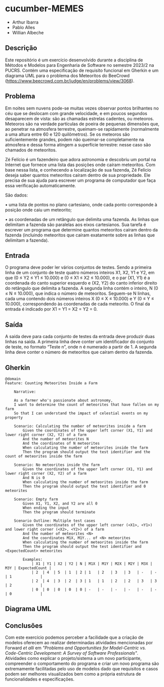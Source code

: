 # cucumber-MEMES

- Arthur Ibarra
- Pablo Alles
- Willian Albeche

## Descrição
Este repositório é um exercício desenvolvido durante a disciplina de Métodos e Modelos para Engenharia de Software no semestre 2023/2 na PUCRS. Contém uma especificação de requisito funcional em Gherkin e um diagrama UML para o problema dos Meteoritos do BeeCrowd (https://www.beecrowd.com.br/judge/en/problems/view/3068).

## Problema
Em noites sem nuvens pode-se muitas vezes observar pontos brilhantes no céu que se deslocam com grande velocidade, e em poucos segundos desaparecem de vista: são as chamadas estrelas cadentes, ou meteoros. Meteoros são na verdade partículas de poeira de pequenas dimensões que, ao penetrar na atmosfera terrestre, queimam-se rapidamente (normalmente a uma altura entre 60 e 120 quilômetros). Se os meteoros são suficientemente grandes, podem não queimar-se completamente na atmosfera e dessa forma atingem a superfície terrestre: nesse caso são chamados de meteoritos.

Zé Felício é um fazendeiro que adora astronomia e descobriu um portal na Internet que fornece uma lista das posições onde caíram meteoritos. Com base nessa lista, e conhecendo a localização de sua fazenda, Zé Felício deseja saber quantos meteoritos caíram dentro de sua propriedade. Ele precisa de sua ajuda para escrever um programa de computador que faça essa verificação automaticamente.

São dados:

• uma lista de pontos no plano cartesiano, onde cada ponto corresponde à posição onde caiu um meteorito;

• as coordenadas de um retângulo que delimita uma fazenda. As linhas que delimitam a fazenda são paralelas aos eixos cartesianos. Sua tarefa é escrever um programa que determine quantos meteoritos caíram dentro da fazenda (incluindo meteoritos que caíram exatamente sobre as linhas que delimitam a fazenda).

## Entrada
O programa deve poder ler vários conjuntos de testes. Sendo a primeira linha de um conjunto de teste quatro números inteiros X1, X2, Y1 e Y2, em que (0 ≤ Y2 ≤ Y1 ≤ 10.000) e (0 ≤ X1 ≤ X2 ≤ 10.000), e o par (X1, Y1) é a coordenada do canto superior esquerdo e (X2, Y2) do canto inferior direito do retângulo que delimita a fazenda. A segunda linha contém o inteiro, N (0 ≤ N ≤ 10.000), que indica o número de meteoritos. Seguem-se N linhas, cada uma contendo dois números inteiros X (0 ≤ X ≤ 10.000) e Y (0 ≤ Y ≤ 10.000), correspondendo às coordenadas de cada meteorito. O final da entrada é indicado por X1 = Y1 = X2 = Y2 = 0.

## Saída
A saída deve para cada conjunto de testes da entrada deve produzir duas linhas na saída. A primeira linha deve conter um identificador do conjunto de teste, no formato “Teste n”, onde n é numerado a partir de 1. A segunda linha deve conter o número de meteoritos que caíram dentro da fazenda.

## Gherkin
```gherkin
@domain
Feature: Counting Meteorites Inside a Farm

    Narrative:

    As a farmer who's passionate about astronomy,
    I want to determine the count of meteorites that have fallen on my farm
    So that I can understand the impact of celestial events on my property

    Scenario: Calculating the number of meteorites inside a farm
        Given the coordinates of the upper left corner (X1, Y1) and lower right corner (X2, Y2) of a farm
        And the number of meteorites N
        And the coordinates of N meteorites
        When calculating the number of meteorites inside the farm
        Then the program should output the test identifier and the count of meteorites inside the farm

    Scenario: No meteorites inside the farm
        Given the coordinates of the upper left corner (X1, Y1) and lower right corner (X2, Y2) of a farm
        And N is 0
        When calculating the number of meteorites inside the farm
        Then the program should output the test identifier and 0 meteorites

    Scenario: Empty farm
        Given X1, Y1, X2, and Y2 are all 0
        When ending the input
        Then the program should terminate

    Scenario Outline: Multiple test cases
        Given the coordinates of the upper left corner (<X1>, <Y1>) and lower right corner (<X2>, <Y2>) of a farm
        And the number of meteorites <N>
        And the coordinates M1X, M1Y... of <N> meteorites
        When calculating the number of meteorites inside the farm
        Then the program should output the test identifier and <ExpectedCount> meteorites

        Examples:
            | X1 | Y1 | X2 | Y2 | N | M1X | M1Y | M2X | M2Y | M3X | M3Y | ExpectedCount |
            | 2  | 4  | 5  | 1  | 2 | 1   | 2   | 3   | 3   | -   | -   | 1             |
            | 2  | 4  | 3  | 2  | 3 | 1   | 1   | 2   | 2   | 3   | 3   | 2             |
            | 0  | 0  | 0  | 0  | 0 | -   | -   | -   | -   | -   | -   | 0             |
```

## Diagrama UML


## Conclusões
Com este exercício podemos perceber a facilidade que a criação de modelos oferecem ao realizar determinadas atividades mencionadas por Forward <em>et alli</em> em <em>"Problems and Opportunities for Model-Centric vs. Code-Centric Development: A Survey of Software Professionals"</em>. Atividades como explicar o projeto/sistema a um novo participante, compreender o comportamento do programa e criar um novo programa são extremamente facilitadas pelo uso de modelos dado que requisitos e casos podem ser melhores visualizados bem como a própria estrutura de funcionalidades e especificações.